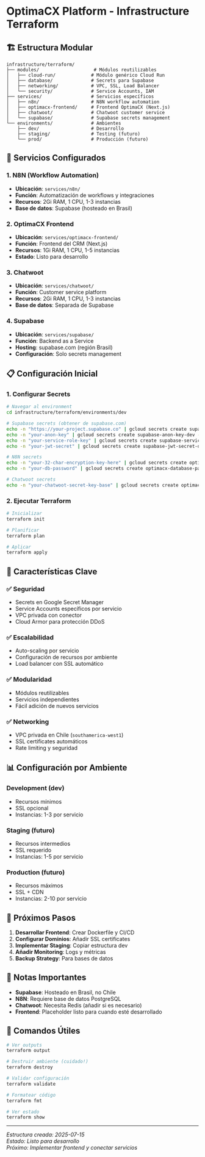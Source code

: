 # OptimaCX Platform - Infrastructure Terraform

## 🏗️ Estructura Modular

```
infrastructure/terraform/
├── modules/                    # Módulos reutilizables
│   ├── cloud-run/             # Módulo genérico Cloud Run
│   ├── database/              # Secrets para Supabase
│   ├── networking/            # VPC, SSL, Load Balancer
│   └── security/              # Service Accounts, IAM
├── services/                  # Servicios específicos
│   ├── n8n/                   # N8N workflow automation
│   ├── optimacx-frontend/     # Frontend OptimaCX (Next.js)
│   ├── chatwoot/              # Chatwoot customer service
│   └── supabase/              # Supabase secrets management
└── environments/              # Ambientes
    ├── dev/                   # Desarrollo
    ├── staging/               # Testing (futuro)
    └── prod/                  # Producción (futuro)
```

## 🚀 Servicios Configurados

### 1. **N8N (Workflow Automation)**
- **Ubicación**: `services/n8n/`
- **Función**: Automatización de workflows y integraciones
- **Recursos**: 2Gi RAM, 1 CPU, 1-3 instancias
- **Base de datos**: Supabase (hosteado en Brasil)

### 2. **OptimaCX Frontend**
- **Ubicación**: `services/optimacx-frontend/`
- **Función**: Frontend del CRM (Next.js)
- **Recursos**: 1Gi RAM, 1 CPU, 1-5 instancias
- **Estado**: Listo para desarrollo

### 3. **Chatwoot**
- **Ubicación**: `services/chatwoot/`
- **Función**: Customer service platform
- **Recursos**: 2Gi RAM, 1 CPU, 1-3 instancias
- **Base de datos**: Separada de Supabase

### 4. **Supabase**
- **Ubicación**: `services/supabase/`
- **Función**: Backend as a Service
- **Hosting**: supabase.com (región Brasil)
- **Configuración**: Solo secrets management

## 📋 Configuración Inicial

### 1. Configurar Secrets
```bash
# Navegar al environment
cd infrastructure/terraform/environments/dev

# Supabase secrets (obtener de supabase.com)
echo -n "https://your-project.supabase.co" | gcloud secrets create supabase-url-dev --data-file=-
echo -n "your-anon-key" | gcloud secrets create supabase-anon-key-dev --data-file=-
echo -n "your-service-role-key" | gcloud secrets create supabase-service-role-key-dev --data-file=-
echo -n "your-jwt-secret" | gcloud secrets create supabase-jwt-secret-dev --data-file=-

# N8N secrets
echo -n "your-32-char-encryption-key-here" | gcloud secrets create optimacx-n8n-encryption-key-dev --data-file=-
echo -n "your-db-password" | gcloud secrets create optimacx-database-password-dev --data-file=-

# Chatwoot secrets
echo -n "your-chatwoot-secret-key-base" | gcloud secrets create optimacx-chatwoot-secret-key-dev --data-file=-
```

### 2. Ejecutar Terraform
```bash
# Inicializar
terraform init

# Planificar
terraform plan

# Aplicar
terraform apply
```

## 🔧 Características Clave

### ✅ **Seguridad**
- Secrets en Google Secret Manager
- Service Accounts específicos por servicio
- VPC privada con conector
- Cloud Armor para protección DDoS

### ✅ **Escalabilidad**
- Auto-scaling por servicio
- Configuración de recursos por ambiente
- Load balancer con SSL automático

### ✅ **Modularidad**
- Módulos reutilizables
- Servicios independientes
- Fácil adición de nuevos servicios

### ✅ **Networking**
- VPC privada en Chile (`southamerica-west1`)
- SSL certificates automáticos
- Rate limiting y seguridad

## 📊 Configuración por Ambiente

### Development (dev)
- Recursos mínimos
- SSL opcional
- Instancias: 1-3 por servicio

### Staging (futuro)
- Recursos intermedios
- SSL requerido
- Instancias: 1-5 por servicio

### Production (futuro)
- Recursos máximos
- SSL + CDN
- Instancias: 2-10 por servicio

## 🎯 Próximos Pasos

1. **Desarrollar Frontend**: Crear Dockerfile y CI/CD
2. **Configurar Dominios**: Añadir SSL certificates
3. **Implementar Staging**: Copiar estructura dev
4. **Añadir Monitoring**: Logs y métricas
5. **Backup Strategy**: Para bases de datos

## 📝 Notas Importantes

- **Supabase**: Hosteado en Brasil, no Chile
- **N8N**: Requiere base de datos PostgreSQL
- **Chatwoot**: Necesita Redis (añadir si es necesario)
- **Frontend**: Placeholder listo para cuando esté desarrollado

## 🚨 Comandos Útiles

```bash
# Ver outputs
terraform output

# Destruir ambiente (cuidado!)
terraform destroy

# Validar configuración
terraform validate

# Formatear código
terraform fmt

# Ver estado
terraform show
```

---

*Estructura creada: 2025-07-15*  
*Estado: Listo para desarrollo*  
*Próximo: Implementar frontend y conectar servicios*